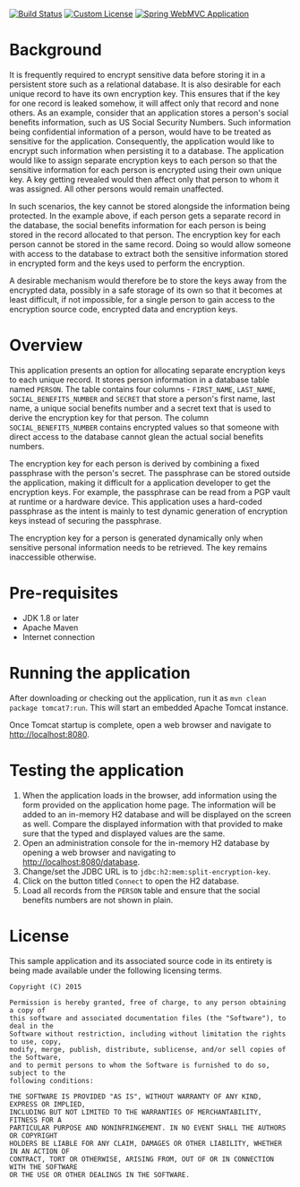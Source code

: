 [![Build Status](https://drone.io/github.com/manish-in-java/split-encryption-key/status.png)](https://drone.io/github.com/manish-in-java/split-encryption-key/latest)
[![Custom License](http://b.repl.ca/v1/License-CUSTOM-red.png)](#LICENSE)
[![Spring WebMVC Application](http://b.repl.ca/v1/spring-mvc-blue.png)](#SWMVC)

# Background
It is frequently required to encrypt sensitive data before storing it in a
persistent store such as a relational database. It is also desirable for each
unique record to have its own encryption key. This ensures that if the key for
one record is leaked somehow, it will affect only that record and none others.
As an example, consider that an application stores a person's social benefits
information, such as US Social Security Numbers. Such information being
confidential information of a person, would have to be treated as sensitive for
the application. Consequently, the application would like to encrypt such
information when persisting it to a database. The application would like to
assign separate encryption keys to each person so that the sensitive
information for each person is encrypted using their own unique key. A key
getting revealed would then affect only that person to whom it was assigned.
All other persons would remain unaffected.

In such scenarios, the key cannot be stored alongside the information being
protected. In the example above, if each person gets a separate record in
the database, the social benefits information for each person is being stored
in the record allocated to that person. The encryption key for each person
cannot be stored in the same record. Doing so would allow someone with access
to the database to extract both the sensitive information stored in encrypted
form and the keys used to perform the encryption.

A desirable mechanism would therefore be to store the keys away from the
encrypted data, possibly in a safe storage of its own so that it becomes at
least difficult, if not impossible, for a single person to gain access to the
encryption source code, encrypted data and encryption keys.

# Overview
This application presents an option for allocating separate encryption keys to
each unique record. It stores person information in a database table named
`PERSON`. The table contains four columns - `FIRST_NAME`, `LAST_NAME`,
`SOCIAL_BENEFITS_NUMBER` and `SECRET` that store a person's first name, last
name, a unique social benefits number and a secret text that is used to derive
the encryption key for that person. The column `SOCIAL_BENEFITS_NUMBER`
contains encrypted values so that someone with direct access to the database
cannot glean the actual social benefits numbers.

The encryption key for each person is derived by combining a fixed passphrase
with the person's secret. The passphrase can be stored outside the application,
making it difficult for a application developer to get the encryption keys.
For example, the passphrase can be read from a PGP vault at runtime or a
hardware device. This application uses a hard-coded passphrase as the intent
is mainly to test dynamic generation of encryption keys instead of securing
the passphrase.

The encryption key for a person is generated dynamically only when sensitive
personal information needs to be retrieved. The key remains inaccessible
otherwise.

# Pre-requisites
* JDK 1.8 or later
* Apache Maven
* Internet connection

# Running the application
After downloading or checking out the application, run it as
`mvn clean package tomcat7:run`. This will start an embedded Apache Tomcat
instance.

Once Tomcat startup is complete, open a web browser and navigate to
[http://localhost:8080](http://localhost:8080).

# Testing the application
1. When the application loads in the browser, add information using the form provided on the application home page. The information will be added to an in-memory H2 database and will be displayed on the screen as well. Compare the displayed information with that provided to make sure that the typed and displayed values are the same.
1. Open an administration console for the in-memory H2 database by opening a web browser and navigating to [http://localhost:8080/database](http://localhost:8080/database).
1. Change/set the JDBC URL is to `jdbc:h2:mem:split-encryption-key`.
1. Click on the button titled `Connect` to open the H2 database.
1. Load all records from the `PERSON` table and ensure that the social benefits numbers are not shown in plain.

# License
This sample application and its associated source code in its entirety is being made
available under the following licensing terms.

    Copyright (C) 2015

    Permission is hereby granted, free of charge, to any person obtaining a copy of
    this software and associated documentation files (the "Software"), to deal in the
    Software without restriction, including without limitation the rights to use, copy,
    modify, merge, publish, distribute, sublicense, and/or sell copies of the Software,
    and to permit persons to whom the Software is furnished to do so, subject to the
    following conditions:

    THE SOFTWARE IS PROVIDED "AS IS", WITHOUT WARRANTY OF ANY KIND, EXPRESS OR IMPLIED,
    INCLUDING BUT NOT LIMITED TO THE WARRANTIES OF MERCHANTABILITY, FITNESS FOR A
    PARTICULAR PURPOSE AND NONINFRINGEMENT. IN NO EVENT SHALL THE AUTHORS OR COPYRIGHT
    HOLDERS BE LIABLE FOR ANY CLAIM, DAMAGES OR OTHER LIABILITY, WHETHER IN AN ACTION OF
    CONTRACT, TORT OR OTHERWISE, ARISING FROM, OUT OF OR IN CONNECTION WITH THE SOFTWARE
    OR THE USE OR OTHER DEALINGS IN THE SOFTWARE.
